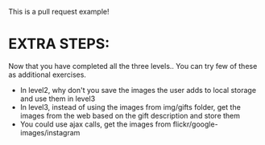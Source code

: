This is a pull request example!


EXTRA STEPS:
============


Now that you have completed all the three levels.. 
You can try few of these as additional exercises.

- In level2, why don't you save the images the user adds 
  to local storage and use them in level3
- In level3, instead of using the images from img/gifts folder, 
  get the images from the web based on the gift description and 
  store them
- You could use ajax calls, get the images from flickr/google-images/instagram
